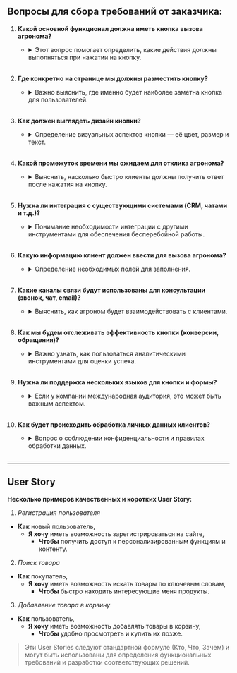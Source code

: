 ## Вопросы для сбора требований от заказчика:

1. **Какой основной функционал должна иметь кнопка вызова агронома?**
   - <details><summary>Этот вопрос помогает определить, какие действия должны выполняться при нажатии на кнопку.</summary>
     <p>Например, простое открытие формы для обратной связи, звонок по номеру или чат с агрономом.</p>
   </details><br>


2. **Где конкретно на странице мы должны разместить кнопку?**
   - <details><summary>Важно выяснить, где именно будет наиболее заметна кнопка для пользователей.</summary>
     <p>Возможно, в правом нижнем углу, в заголовке, или вблизи карточек товара.</p>
   </details><br>


3. **Как должен выглядеть дизайн кнопки?**
   - <details><summary>Определение визуальных аспектов кнопки — её цвет, размер и текст.</summary>
     <p>Например, следует ли использовать яркие цвета? Какой текст будет на кнопке: "Спросить агронома", "Получить консультацию" и т. д.</p>
   </details><br>


4. **Какой промежуток времени мы ожидаем для отклика агронома?**
   - <details><summary>Выяснить, насколько быстро клиенты должны получить ответ после нажатия на кнопку.</summary>
     <p>Сколько времени должно пройти до того, как агроном ответит на запрос клиента?</p>
   </details><br>


5. **Нужна ли интеграция с существующими системами (CRM, чатами и т.д.)?**
   - <details><summary>Понимание необходимости интеграции с другими инструментами для обеспечения бесперебойной работы.</summary>
     <p>Какие системы должны быть задействованы для обработки запросов на консультацию?</p>
   </details><br>


6. **Какую информацию клиент должен ввести для вызова агронома?**
   - <details><summary>Определение необходимых полей для заполнения.</summary>
     <p>Например, имя, контактный номер телефона, email и вопрос или комментарий.</p>
   </details><br>


7. **Какие каналы связи будут использованы для консультации (звонок, чат, email)?**
   - <details><summary>Выяснить, как агроном будет взаимодействовать с клиентами.</summary>
     <p>Предпочтительно использовать чат, телефонные звонки или электронную почту для связи с клиентами.</p>
   </details><br>


8. **Как мы будем отслеживать эффективность кнопки (конверсии, обращения)?**
   - <details><summary>Важно узнать, как пользоваться аналитическими инструментами для оценки успеха.</summary>
     <p>Что именно мы будем отслеживать: количество нажатий, количество успешных консультаций и т. д.</p>
   </details><br>


9. **Нужна ли поддержка нескольких языков для кнопки и формы?**
   - <details><summary>Если у компании международная аудитория, это может быть важным аспектом.</summary>
     <p>Какие языки должны быть доступны для пользователей, чтобы они могли обращаться в поддержку?</p>
   </details><br>


10. **Как будет происходить обработка личных данных клиентов?**
    - <details><summary>Вопрос о соблюдении конфиденциальности и правилах обработки данных.</summary>
      <p>Как будут собираться и обрабатываться данные клиентов, и как мы будем соблюдать законодательство о защите данных?</p>
    </details><br>

---

## User Story
**Несколько примеров качественных и коротких User Story:**


1. *Регистрация пользователя*
- **Как** новый пользователь,  
  - **Я хочу** иметь возможность зарегистрироваться на сайте,  
    - **Чтобы** получить доступ к персонализированным функциям и контенту.
2. *Поиск товара*
- **Как** покупатель,  
  - **Я хочу** иметь возможность искать товары по ключевым словам,  
    - **Чтобы** быстро находить интересующие меня продукты.

3. *Добавление товара в корзину*
- **Как** пользователь,  
  - **Я хочу** иметь возможность добавлять товары в корзину,  
    - **Чтобы** удобно просмотреть и купить их позже.



> Эти User Stories следуют стандартной формуле (Кто, Что, Зачем) и могут быть использованы для определения функциональных требований и разработки соответствующих решений.